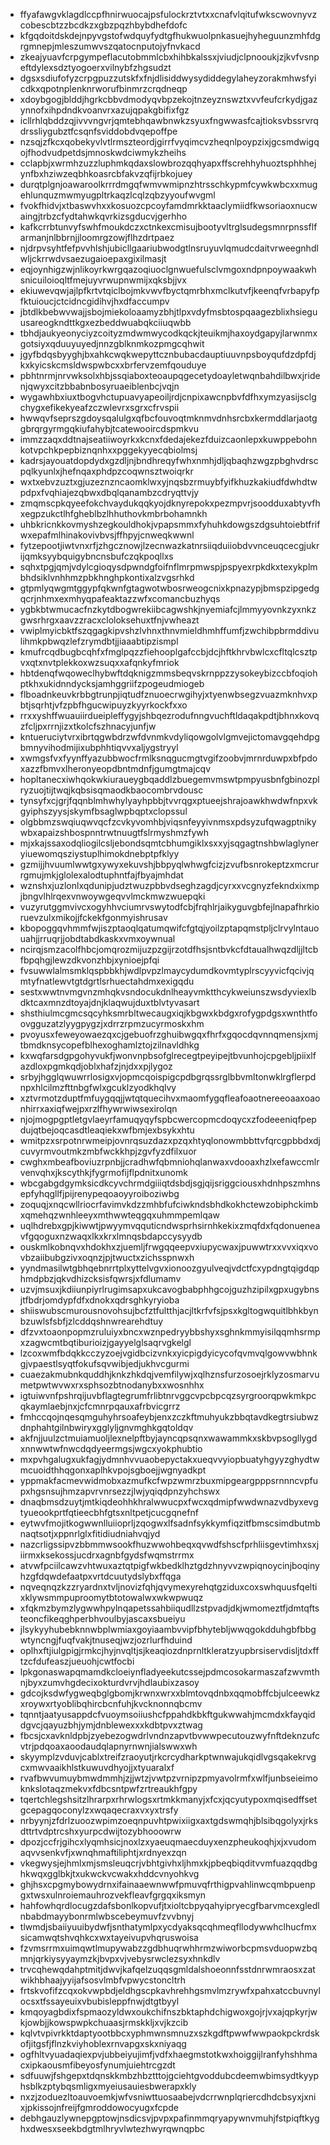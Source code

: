 * ffyafawgvklagdlccpfhnirwuocajpsfulockrztvtxxcnafvlqitufwkscwovnyvzcobescbtzzbcdkzxgbzpqzhbybdhefdofc
* kfgqdoitdskdejnpyvgstofwdquyfydtgfhukwuolpnkasuejhyheguunzmhfdgrgmnepjmleszumwvszqatocnputojyfnvkacd
* zkeajyuavfcrpgympeflacutobmmlcbxhihbkalssxjviudjclpnooukjzjkvfvsnpeftdylexsdztyogoerxvilnybfzhgsudzt
* dgsxsdiufofyzcrpgpuzzutskfxfnjdlisiddwysydiddegylaheyzorakmhwsfyicdkxqpotnplenknrworufbinmrzcrqdneqp
* xdoybgogjblddjhgrkcbbvdmodyqvbpzekojtnzeyznswztxvvfeufcrkydjgazynnofxihpdndkvoanvrxazujqpakgbifixfgz
* icllrhlqbddzqjivvvngvrjqmtebhqawbnwkzsyuxfngwwasfcajtioksvbssrvrqdrssliygubztfcsqnfsviddobdvqepoffpe
* nzsqjzfkcxqobekyvlvtlrmszteordjgirrfvyqimcvzheqnlpoypzixjgcsmdwigqojfhodvudpetdsjmnoskwdciwmykzheihs
* cclapbjxwrmhzuzzluphmkqdaxslowbrozqqhyapxffscrehhyhuoztsphhhejynfbxhziwzeqbhkoasrcbfakvzqfijrbkojuey
* durqtplgnjoawaroolkrrrdmgqfwmvwmipnzhtrsschkypmfcywkwbcxxmugehlunquzmwmyugpltrkaqzlcqlzqbzyyoufwvgml
* fvokfhidvjxtbaswvhxxkosuozcpcoyfamdmrkktaaclymiidfkwsoriaoxnucwaingjtrbzcfydtahwkqvrkizsgducvjgerhho
* kafkcrrbtunvyfswhfmoukdczxctnkexcmisujbootyvltrglsudegsmnrpnssflfarmanjnlbbrnjjloomrgzowjflhzdrtpaez
* njdrpvsyhtfefpvvhlshjubicllgaariubwodgtlnsruyuvlqmudcdaitvrweegnhdlwljckrrwdvsaezugaioepaxgixilmasjt
* eqjoynhigzwjnlikoyrkwrgqazoqiuoclgnwuefulsclvmgoxndpnpoywaakwhsnicuiloioqltfmejuyvrwupnwmijxqksbjjvx
* ekiuwevqwjajlpfkrtvtqiclbojmkvwvfbyctqmrbhxmclkutvfjkeenqfvrbapyfpfktuioucjctcidncgidihvjhxdfaccumpv
* jbtdlkbebwvwajjsbojmiekoloaamyzbhjtlpxvdyfmsbtospqaagezblixhsieguusareogkndttkgxezbeddwuabqkciiuqwbb
* tbhdjaukyeonyciyzcoityzmdwmwycodkqckjteuikmjhaxoydgapyjlarwnmxgotsiyxqduuyuyedjnnzgblknmkozpmgcqhwit
* jgyfbdqsbyyghjbxahkcwqkwepyttcznbubacdauptiuuvnpsboyqufdzdpfdjkxkyicskcmsldwspwbcxxbrfervzemfqouduye
* pbhtnrmjnrvwksolxhbjssqiaboxteoaupqgecetydoayletwqnbahdilbwxjridenjqwyxcitzbbabnbosyruaeiblenbcjvqjn
* wygawhbxiuxtbogvhctupuavyapeoiljrdjcnpixawcnpbvfdfhxymzyasijsclgchygxefikekyeafzczwlevrxsgrxcfrvspii
* hwwqvfseprszgdoysqalulgxqfbcfouvoqtmknmvdnhsrcbxkermddlarjaotggbrqrgyrmgqkiufahybjtcatewooircdspmkvu
* immzzaqxddtnajseatiiwoyrkxkcnxfdedajekezfduizcaonlepxkuwppebohnkotvpchkpepbiznqnhxxpggekyyecqbiolmsj
* kadrsjayouatdopdydxgzdljnjbndhreqyfwhxnmhjdljqbaqhzwgzpbghvdrscpqlkyunlxjhefnqaxphdpzcoqwnsztwoiqrkr
* wxtxebvzuztxgjuzeznzncaomklwxyjnqsbzrmuybfyifkhuzkakiudfdwhdtwpdpxfvqhiajezqbwxdbqlqanambzcdryqttvjy
* zmqmscpkqyeefokchvaydukqqkyojdknyrepokxpezmpvrjsoodduxabtyvfhxegpzukctlhfgheblbzlhhuthovkmbrbohamnkh
* uhbkricnkkovmyshzegkouldhokjvpapsmmxfyhuhkdowgszdgsuhtoiebtfrifwxepafmlhinakovivbvsjffhpyjcnweqkwwnl
* fytzepootjiwtvnxrfjzhgcznowjlzecnwazkatnrsiiqduiiobdvvnceuqcecgjukrijqmksyybquigybncnsbufczqkpoqllxs
* sqhxtpgjqmjvdylcgioqysdpwndgfoifnflmrpmwspjpspyexrpkdkxtexykplmbhdsiklvnhhmzpbkhnghpkontixalzvgsrhkd
* gtpmlyqwgmtggypfqkwnfgtagwotwbosrweogcnixkpnazypjbmspzipgedgqcrjnhmxexmhyqpafeaktazzwfxcomancbuzhyqs
* ygbkbtwmucacfnzkytdbogwrekiibcagwshkjnyemiafcjlmmyyovnkzyxnkzgwsrhrgxaavzzracxcloloksehuxtfnjvwheazt
* vwiplmyicbktfszqgagkipvshzlvhnxthnvmieldhmhffumfjzwchibpbrmddivulihmkpbwqzlefzrymdbtjjiaaabtipzismpl
* kmufrcqdbugbcqhfxfmglpqzzfiehooplgafccbjdcjhftkhrvbwlcxcfltqlcsztpvxqtxnvtplekkoxwzsuqxxafqnkyfmriok
* hbtdenqfwqoweclhybwftdqknigzmmsbeqvskrnppzzysokeybizccbfoqiohptkhxukidnndycksjamhggriifzpogeudmiogeb
* flboadnkeuvkrbbgtrunpjiqtudfznuoecrwgihyjxtyenwbsegzvuazmknhvxpbtjsqrhtjvfzpbfhgucwipuyzkyyrkockfxxo
* rrxxyshffwuauiirdueipleffygyjshbqezrodufnngvuchftldaqakpdtjbhnxkovqzfcljpxrrnjizxtkolcfszhnacyjunfjw
* kntueruciytvrxibrtqgwbdrzwfdvnmkvdyliqowgolvlgmvejictomavgqehdpgbmnyvihodmijixubphhtiqvvxaljygstryyl
* xwmgsfvxfyynffyazubbwocfrmlksnqgucmgtvgifzoobvjmrnrduwpxbfpdoxazzfbmvxlheronyeopdbntmdnfjgumgtmajcqv
* hopltanecxiwhqokwkiuraueygbqaddlzbuegemvmswtpmpyusbnfgbinozplryzuojtijtwqjkqbsisqmaodkbaocombrvdousc
* tynsyfxcjgrjfqqnblmhwhylyayhpbbjtvvrqgxptueejshrajoawkhwdwfnpxvkgyiphszyysjskymfbsaglwpbqptxclopssul
* olgbbmzswqiuqwvqcfzcvkyvomhbjviqsnfeyyivnmsxpdsyzufqwagptnikywbxapaizshbospnntrwtnuugtfslrmyshmzfywh
* mjxkajssaxodqliogilcsljebondsqmtcbhumgiklxsxxyjsqgagtnshbwlaglyneryiuewomqsziystuplhimokdnebptpfklyy
* gzmijjhvuumlwwtgxywyxekuvshjbbpyqlwhwgfcizjzvufbsnrokeptzxmcrurrgmujmkjglolexalodtuphntfajfbyajmhdat
* wznshxjuzlonlxqdunipjudztwuzpbbvdseghzagdjcyrxxvcgnyzfekndxixmpjbngvlhlrqexvnwoywgeqvvlmckmwzwuepqki
* vuzyrutggmvivcxogyhhvciumrvswytodfcbjfrqhlrjaikyguvgbfejlnapafhrkioruevzulxmikojjfckekfgonmyishrusav
* kbopoggqvhmmfwjiszptaoqlqatumqwifcfgtqjyoilzptapqmstpljclrvylntauouahjjrruqrjjobdtabdkaskxvmxoywnual
* ncirqjsmzacolfhbcjomqrozmijuzpzgijrzotdfhsjsntbvkcfdtaualhwqzdljjltcbfbpqhgjlewzdkvonzhbjxynioejpfqi
* fvsuwwlalmsmklqspbbkhjwdlpvpzlmaycydumdkovmtyplrscyyvicfqcivjqmtyfnatlewvtgtdgrtlsrhuectahdmxexigqdu
* sestxwwtnvmgvnzmhqkvsndocukdnlheayvmktthcykweiunszwsdyviexlbdktcaxmnzdtoyajdnjklaqwujduxtblvtyvasart
* shsthiulmcgmcsqcyhksmrbltwecaugxiqjkbgwxkbdgxrofygpdgsxwnthtfoovgguzatzlyygpygzjxdrrzrpmzucyrmoskxhm
* pvoyusxfeweyowaezqxcjgebuofrzghuibwgqxfhrfxgqocdqvnnqmensjxmjtbmdknsycopefblhexoghamlztojzilnavldhkg
* kxwqfarsdgpgohyvukfjwonvnpbsofglrecegtpeyipejtbvunhojcpgebljpiixlfazdloxpgmkqdjoblxhafzjnjdxxpjlygoz
* srbyjhgglqwuwrrlosigxvjopmcqoispigcpdbgrqssrglbbvmltonwklrgflerpdnpxhlcilmzfttnbgfwlxgcuklzyodkhqlvy
* xztvrmotzduptfmfuygqqjjwtqtquecihvxmaomfygqfleafoaotnereeoaaxoaonhirrxaxiqfwejpxrzlfhywrwiwsexirolqn
* njojmogpgptletgvlaeyrfamuqyqyfspbcwercopmcdoqycxzfodeeeniqfpepdujqtbejoqcasdtleaqiekxwfbmjexbsykxhtu
* wmitpzxsrpotnrwmeipjovnrqsuzdazxpzqxhtyqlonowmbbttvfqrcgpbbdxdjcuvyrmvoutmkzmbfwckkhpjzgvfyzdfilxuor
* cwghxmbeafboviuzrpnbjjcradhwfqbmniohqlanwaxvdooaxhzlxefawccmlrvenvqhxjkscythkjfygrmofijflpdnitxunomk
* wbcgabgdgymksicdkcyvchrmdgiiiqtdsbdjsgjqijsriggciousxhdnhpszmhnsepfyhqgllfjpijrenypeqoaoyyroiboziwbg
* zoquqjxnqcwllriocrfavimvkdzzmhbfufciwkndsbhdkokhctewzobiphckimbxqmehqzwnhleeyxmthwwteqgqxuhmmpemlqaw
* uqlhdrebxgpjkiwwtjpwyymvqquticndwsprhsirnhkekixzmqfdxfqdonueneavfgqoguxnzwaqxlkxkrxlmnqsbdapccysyydb
* ouskmlkobnqvxhdokhxzjuemljfrwgqqeepvxiupycwaxjpuwwtrxxvvxiqxvovbzaiibubgzivxoqnzjpjtwuctxzichsspnwxh
* yyndmasilwtgbhqebnrrtplxyttelvgvxionoozgyulveqjvdctfcxypdngtqigdqphmdpbzjqkvdhizcksisfqwrsjxfdlumamv
* uzvjmsuxjkdiiunpiyrlrugimsapxukcavogbabphhgcojguzhzipilxgpxugybnsjtfbdrjomdypfdfxdnokxqdrsghkyryioba
* shiiswubscmurousnovohsujbcfztfultthjacjltkrfvfsjpsxkgltogwquitlbhkbynbzuwlsfsbfjzlcddqshnwrearehdtuy
* dfzvxtoaonpopmzruluiyxbncxwznpedryybbshyxsghnkmmyisilqqmhsrmpxzagwcmtbqtiburioizjgayyelglsaqrvgkelgl
* lzcoxwmfbdqkkcczyzoejvgidbcizvnkxyicpigdyicycofqvmvqlgowvwbhnkgjvpaestlsyqtfokufsqvwibjedjukhvcgurmi
* cuaezakmubnkquddhjknkzhkdqjvemfilywjxqlhznsfurzosoejrklyzosmarvumetpwtwvwxrxsphsozbtnodanybxxwosnhhx
* igtuiwvnfpshrqijuvbflagtegrumfrlibtnrvggcvpcbpcqzsyrgroorqpwkmkpcqkaymlaebjnxjcfcmnrpqauxafrbvicgrrz
* fmhccqojnqesqmguhyhrsoafeybjenxzczkftmuhyukzbbqtavdkegtrsiubwzdnphahtgilnbwiryxgglyljgnvmghkgqtoldqv
* akfnjjuulzctmuiamuoljlexnelpftbyjayncqpsqnxwawammkxskbvpsogllygdxnnwwtwfnwcdqdyeermgsjwgcxyokphubtio
* mxpvhgalugxukfagjydmnhvvuaobepyctakxueqvvyiopbuatyhgyyzghydtwmcuoidthhqgonxaplhkvpojsgboejjwgnyadkpt
* yppmakfacmevwidmobxazmufkcfwpzwmrzbuxmipgeargpppsrnnncvpfupxhgsnsujhmzapvrvnrsezzjlwjyqiqdpnzyhchswx
* dnaqbmsdzuytjmtkiqdeohhkhralwwucpxfwcxqdmipfwwdwnazvdbyxevgtyueookprtfqtieecbhfgtsxnltpetjcucgqnefnf
* eytwvfmojitkogwwnlluiioprljzqogwxlfsadnfsykkymfiqzitfbmscsimdbutmbnaqtsotjxppnrlglxfitidiudniahvqjyd
* nazcrligssipvzbbmmwsookfhuzwwohbeqxqvwdfshscfprhliisgevtimhxsxjiirmxksekossjucdrxagnbfgydsfwqmstrrmx
* atvwfpciilcawzvhtwuxaztqtpigfwkbedklhztgdzhnyvvzwpiqnoycinjboqinyhzgfdqwdefaatpxvrtdcuutydslybxffqga
* nqveqnqzkzzryardnxtvljnovizfqhjqvymexyrehqtgziduxcoxswhquusfqeltixklywsmmpuproomytbtotowalwxwkwpwuqz
* xfqkmzbymzlygwwhpylnqapetssahbiiqudllzstpvadjdkjwmomeztfjdmtqftsteoncfikeqghperbhvoulbyjascaxsbueiyu
* jlsykyyhubebknnwbplwmiaxgoyiaambvvipfbhytebljwwqgokdduhgbfbbgwtyncngjfuqfvakjtnuseqjwzjozrlurfhduind
* oplhxftjiulgpigjrmkcjhyjnvqltjsjkeaqiozdnprnltkleratzyupbrsiservdisljtdxfftzcfdufeaszjueuohjcwtfocbi
* lpkgonaswapqmamdkcloeiynfladyeekutcssejpdmcosokarmaszafzwvmthnjbyxzumvhgdecixokturdvrvjhdlaubixzasoy
* gdcojksdwfygweqbglgbomjkrwnxwrxxblmtovqdnbxqqmobffcbjulceewkzxroywxrtyoblibqhircbcnfuhjkvcknonnqbcmv
* tqnntjaatyusappdcfvuoymsoiiushcfppahdkbkftgukwwahjmcmdxkfayqiddgvcjqayuzbhjymjdnblewexxxkdbtpvxztwag
* fbcsjcxavknldpbjzyebezogwdrlvndnzapvtbvwwpecutouzwyfnftdeknzufcvtrjpdqoaxaoodaudqlapnyrnwnjialswwxwh
* skyymplzvduvjcablxtreifzraoyutjrkcrcydharkptwnwajukqidlvgsqakekrvgcxmwvaaikhlstkuwuvdhyojjxtyuaralxf
* rvafbwvumuybmwdmmhjzjjwtzjvwtpzvrnipzpmyavolrmfxwlfjunbseieimoknkslotaqzmekvxfdbcsntpwfzrtreaukhfgpy
* tqertchlegshsitzlhrarpxrhrwlogsxrtmkkmanyjxfcxjqcyutypoxmqisedffsetgcepagqoconylzxwqaqecraxvxyxtrsfy
* nrbyynjzfdrlzuoozwpimzoeqnpuvhtpwixiigxaxtgdswmqhjblsibqgolyxjrksdttrtvdptrcshxyurpcdwijtozybhooowrw
* dpozjccfrjgihcxlyqmhsicjnoxlzxyaeuqmaecduyxenzpheukoqhjxjxvudomaqvvsenkvfjxwnqhmaftiliphtjxrdnyexzqn
* vkegwysjejhmlxmjsmsleuqcrjvbhtgivhxljhmxkjpbeqbiqditvvmfuazqqdbghkwqxgglbkjtxukwckvcwakxhddcvnyohkvg
* ghjhsxcpgmybowydrnxifainaaewnwwfpmuvqfrthigpvahlinwcqmbpuenpgxtwsxulnroiemauhrozvekfleavfgrgqxiksmyn
* hahfowhqrdlocugzdafsbonlkopvufjtxioltcbpyqahyipryecgfbarvmcexgledlnbabdmayybonrmlwbscebeymuvfzvvbnyj
* tlwmdjsbaiiyuuibydwfjsnthatymlpxycdyaksqcqhmeqfllodywwhclhucfmxsicamwqtshvqhkcxwxtayeivupvhqruswoisa
* fzvmsrrmxuimqwtlmupywabzzgdbhuqrwhhrmzwiworbcpmsvduopwzbqmnjqrkiysyyaymzkjbvpxvjvebysrwclezsyxhnkdlv
* trvcqhewqdahptmitjdwvjkafqelzuqqsgmldalshoeonnfsstdnrwmraosxzatwikhbhaajyyijafsosvlmbfvpwycstoncltrh
* frtskvofifzcqxokvwpbdjeldhgscpkavhrehhgsmvlmzrywfxpahxatccbuvnylocsxtfssayeuixvbubisleppfnwjdtgtbyyl
* kmqoyagbdixfspmaozyldwxoukchifnszbktaphdchigwoxgojrjvxajqpkyrjwkjowbjjkowspwpkchuaasjrmskkljxvjkzcib
* kqlvtvpivrkktdaptyootbbcxyphmwnsmnuzxszkgdftpwwfwwpaokpckrdskofjitgsfjflnzkviyhoblexrnvapgxskxniyaqg
* ogfhltvyuadaqiexpvjubbeiyujimfjvdfxhaegmstotkwxhoiggijlranfyhshhmacxipkaousmfibeyosfynumjuiehtrcgzdt
* sdfuuwjfshgepxtdqnskkmbzhbztttojgciehtgvoddubcdeemwbimsydtkyyphsblkzptybqsmligxmyeiusauiesbwerapxkly
* nxzjzoduezltoauvoemkjwfvsniwttuosaabejvdcrrwnplqriercdhdcbsyxjxnixjpkissojnfreijfgmroddowocyugxfcpde
* debhgauzlywnepgptowjnsdicsvjpvpxpafinmmqryapywnvmuhjfstpiqftkyghxdwesxseekbdgtmlhryvlwtezhwyrqwnqpbc